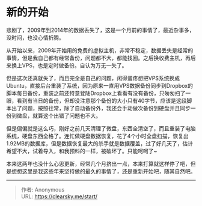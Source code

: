 # 新的开始


悲剧了，2009年到2014年的数据丢失了，这是一个月前的事情了，最近杂事多，没时间，也没心情折腾。

从开始以来，2009年开始用的免费的虚拟主机，非常不稳定，数据丢失是经常的事情，但是我自己都有经常备份，问题都不大，都能找回。之后换收费主机，再后来换上VPS，也是定时做备份。自认为万无一失了。

但是这次还真就失了，而且完全是自己的问题，闲得蛋疼想把VPS系统换成Ubuntu，直接后台重装了系统，因为原来一直用VPS数据备份同步到Dropbox的脚本每日备份，重装之前还特意登陆Dropbox上看看有没有备份，只匆匆扫了一眼，看到有当日的备份，但却没注意那个备份的大小只有40字节，应该是这段脚本出了问题，按照往常，除了自动备份外，我还会手动做次备份到硬盘并且同步一份到微盘，就算这个出错了问题也不大。

但是偏偏就是这么巧，刚好之前几天清理了微盘，东西全清空了，而且重装了电脑系统，硬盘东西全格了。连忙做硬盘数据恢复，花了4个小时全盘扫描，恢复出1.92MB的数据库，但是数据恢复最大的杀手就是数据覆盖，过了好几天了，估计希望不大，试着导入，和我预料的一样，被破坏了。只能呵呵了~

本来这两年也没什么心思更新，经常几个月挤出一点，本来打算就这样停了吧，但是想想这里是我这些年来坚持做的最久的事情了，还是重新开始吧，随其自然吧。


---

> 作者: Anonymous  
> URL: https://clearsky.me/start/  

